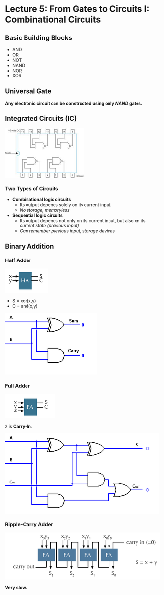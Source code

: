 # Lecture 5: From Gates to Circuits I: Combinational Circuits

## Basic Building Blocks

- AND
- OR
- NOT
- NAND
- NOR
- XOR

## Universal Gate

**Any electronic circuit can be constructed using only _NAND_ gates.**

## Integrated Circuits (IC)

![IC](./img/ic.png)

### Two Types of Circuits

- **Combinational logic circuits**
  - Its output depends solely on its current input.
  - _No storage, memoryless_
- **Sequential logic circuits**
  - Its output depends not only on its current input, but also on its _current state (previous input)_
  - _Can remember previous input, storage devices_

## Binary Addition

### Half Adder

![Half Adder](./img/half-adder.png)

- S = xor(x,y)
- C = and(x,y)

![Half Adder Circuits](./img/half-adder-diagram.png)

### Full Adder

![Full Adder](./img/full-adder.png)

z is **Carry-In**.

![Full Adder Circuits](./img/full-adder-diagram.png)

### Ripple-Carry Adder

![Ripple-Carry Adder](./img/ripple-carry-adder.png)

**Very slow.**
